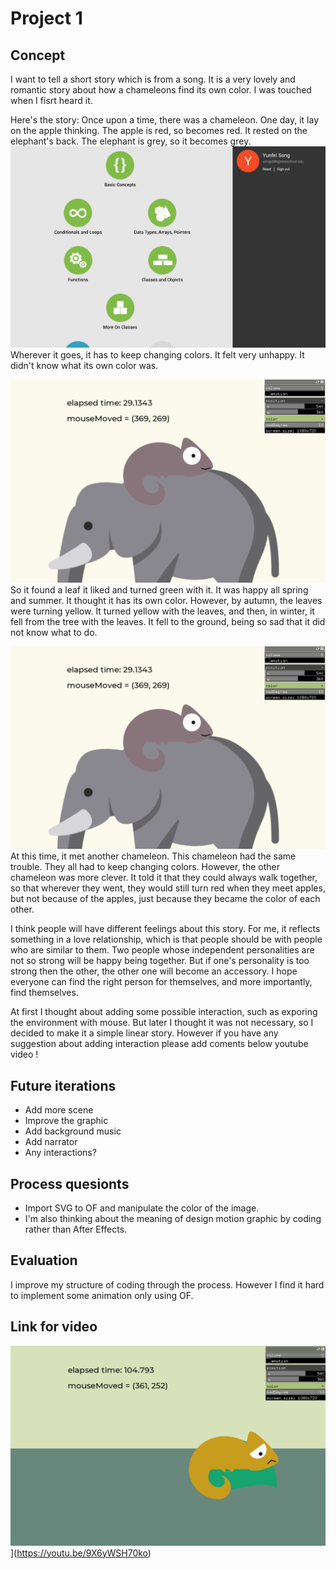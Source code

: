 # Project 1
## Concept
I want to tell a short story which is from a song. It is a very lovely and romantic story about how a chameleons find its own color. I was touched when I fisrt heard it. 

Here's the story:
Once upon a time, there was a chameleon. One day, it lay on the apple thinking. The apple is red, so becomes red. It rested on the elephant's back. The elephant is grey, so it becomes grey. 
![image](https://github.com/EffieSong/openframeworks/raw/master/Assignment_2/modules.png)
Wherever it goes, it has to keep changing colors. It felt very unhappy. It didn't know what its own color was.

![image](https://github.com/EffieSong/openframeworks/raw/master/Project_1/Scene1.png)
So it found a leaf it liked and turned green with it. It was happy all spring and summer. It thought it has its own color. However, by autumn, the leaves were turning yellow. It turned yellow with the leaves, and then, in winter, it fell from the tree with the leaves. It fell to the ground, being so sad that it did not know what to do. 

![image](https://github.com/EffieSong/openframeworks/raw/master/Project_1/Scene1.png)
At this time, it met another chameleon. This chameleon had the same trouble. They all had to keep changing colors. However, the other chameleon was more clever. It told it that they could always walk together, so that wherever they went, they would still turn red when they  meet apples, but not because of the apples, just because they became the color of each other.


I think people will have different feelings about this story. For me, it reflects something in a love relationship, which is that people should be with people who are similar to them. Two people whose independent personalities are not so strong will be happy being together. But if one's personality is too strong then the other, the other one will become an accessory. I hope everyone can find the right person for themselves, and more importantly, find themselves.

At first I thought about adding some possible interaction, such as exporing the environment with mouse. But later I thought it was not necessary, so I decided to make it a simple linear story. However if you have any suggestion about adding interaction please add coments below youtube video !

## Future iterations
* Add more scene
* Improve the graphic
* Add background music
* Add narrator
* Any interactions?

## Process quesionts
*  Import SVG to OF and manipulate the color of the image.
*  I'm also thinking about the meaning of design motion graphic by coding rather than After Effects.

## Evaluation
I improve my structure of coding through the process. However I find it hard to implement some animation only using OF. 
## Link for video
![](https://github.com/EffieSong/openframeworks/raw/master/Project_1/Scene4.png)](https://youtu.be/9X6yWSH70ko)



